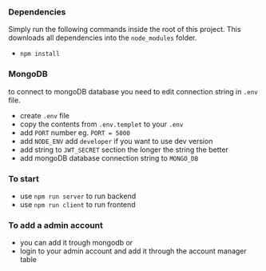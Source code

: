 ### Dependencies

Simply run the following commands inside the root of this project. This downloads all dependencies into the `node_modules` folder.

- `npm install`

### MongoDB

to connect to mongoDB database you need to edit connection string in `.env` file.

- create `.env` file
- copy the contents from `.env.templet` to your `.env`
- add `PORT` number eg. `PORT = 5000`
- add `NODE_ENV` add `developer` if you want to use dev version
- add string to `JWT_SECRET` section the longer the string the better
- add mongoDB database connection string to `MONGO_DB`

### To start

- use `npm run server` to run backend
- use `npm run client` to run frontend

### To add a admin account

- you can add it trough mongodb
or
- login to your admin account and add it through the account manager table
